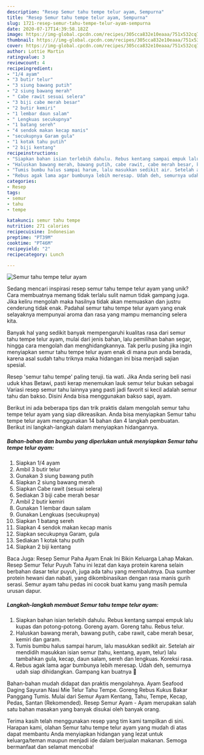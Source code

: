 ```yaml
---
description: "Resep Semur tahu tempe telur ayam, Sempurna"
title: "Resep Semur tahu tempe telur ayam, Sempurna"
slug: 1721-resep-semur-tahu-tempe-telur-ayam-sempurna
date: 2020-07-17T14:39:58.182Z
image: https://img-global.cpcdn.com/recipes/305cca832e10eaaa/751x532cq70/semur-tahu-tempe-telur-ayam-foto-resep-utama.jpg
thumbnail: https://img-global.cpcdn.com/recipes/305cca832e10eaaa/751x532cq70/semur-tahu-tempe-telur-ayam-foto-resep-utama.jpg
cover: https://img-global.cpcdn.com/recipes/305cca832e10eaaa/751x532cq70/semur-tahu-tempe-telur-ayam-foto-resep-utama.jpg
author: Lottie Martin
ratingvalue: 3
reviewcount: 4
recipeingredient:
- "1/4 ayam"
- "3 butir telur"
- "3 siung bawang putih"
- "2 siung bawang merah"
- " Cabe rawit sesuai selera"
- "3 biji cabe merah besar"
- "2 butir kemiri"
- "1 lembar daun salam"
- " Lengkuas secukupnya"
- "1 batang sereh"
- "4 sendok makan kecap manis"
- "secukupnya Garam gula"
- "1 kotak tahu putih"
- "2 biji kentang"
recipeinstructions:
- "Siapkan bahan isian terlebih dahulu. Rebus kentang sampai empuk lalu kupas dan potong-potong. Goreng ayam. Goreng tahu. Rebus telur."
- "Haluskan bawang merah, bawang putih, cabe rawit, cabe merah besar, kemiri dan garam."
- "Tumis bumbu halus sampai harum, lalu masukkan sedikit air. Setelah air mendidih masukkan isian semur (tahu, kentang, ayam, telur) lalu tambahkan gula, kecap, daun salam, sereh dan lengkuas. Koreksi rasa."
- "Rebus agak lama agar bumbunya lebih meresap. Udah deh, semurnya udah siap dihidangkan. Gampang kan buatnya 🙂"
categories:
- Resep
tags:
- semur
- tahu
- tempe

katakunci: semur tahu tempe 
nutrition: 271 calories
recipecuisine: Indonesian
preptime: "PT39M"
cooktime: "PT46M"
recipeyield: "2"
recipecategory: Lunch

---
```



![Semur tahu tempe telur ayam](https://img-global.cpcdn.com/recipes/305cca832e10eaaa/751x532cq70/semur-tahu-tempe-telur-ayam-foto-resep-utama.jpg)

Sedang mencari inspirasi resep semur tahu tempe telur ayam yang unik? Cara membuatnya memang tidak terlalu sulit namun tidak gampang juga. Jika keliru mengolah maka hasilnya tidak akan memuaskan dan justru cenderung tidak enak. Padahal semur tahu tempe telur ayam yang enak selayaknya mempunyai aroma dan rasa yang mampu memancing selera kita.

Banyak hal yang sedikit banyak mempengaruhi kualitas rasa dari semur tahu tempe telur ayam, mulai dari jenis bahan, lalu pemilihan bahan segar, hingga cara mengolah dan menghidangkannya. Tak perlu pusing jika ingin menyiapkan semur tahu tempe telur ayam enak di mana pun anda berada, karena asal sudah tahu triknya maka hidangan ini bisa menjadi sajian spesial.

Resep &#39;semur tahu tempe&#39; paling teruji. tia wati. Jika Anda sering beli nasi uduk khas Betawi, pasti kerap menemukan lauk semur telur bukan sebagai Variasi resep semur tahu lainnya yang pasti jadi favorit si kecil adalah semur tahu dan bakso. Disini Anda bisa menggunakan bakso sapi, ayam.


Berikut ini ada beberapa tips dan trik praktis dalam mengolah semur tahu tempe telur ayam yang siap dikreasikan. Anda bisa menyiapkan Semur tahu tempe telur ayam menggunakan 14 bahan dan 4 langkah pembuatan. Berikut ini langkah-langkah dalam menyiapkan hidangannya.

<!--inarticleads1-->

##### Bahan-bahan dan bumbu yang diperlukan untuk menyiapkan Semur tahu tempe telur ayam:

1. Siapkan 1/4 ayam
1. Ambil 3 butir telur
1. Gunakan 3 siung bawang putih
1. Siapkan 2 siung bawang merah
1. Siapkan  Cabe rawit (sesuai selera)
1. Sediakan 3 biji cabe merah besar
1. Ambil 2 butir kemiri
1. Gunakan 1 lembar daun salam
1. Gunakan  Lengkuas (secukupnya)
1. Siapkan 1 batang sereh
1. Siapkan 4 sendok makan kecap manis
1. Siapkan secukupnya Garam, gula
1. Sediakan 1 kotak tahu putih
1. Siapkan 2 biji kentang


Baca Juga: Resep Semur Paha Ayam Enak Ini Bikin Keluarga Lahap Makan. Resep Semur Telur Puyuh Tahu ini lezat dan kaya protein karena selain berbahan dasar telur puyuh, juga ada tahu yang membalutnya. Dua sumber protein hewani dan nabati, yang dikombinasikan dengan rasa manis gurih serasi. Semur ayam tahu pedas ini cocok buat kamu yang masih pemula urusan dapur. 

<!--inarticleads2-->

##### Langkah-langkah membuat Semur tahu tempe telur ayam:

1. Siapkan bahan isian terlebih dahulu. Rebus kentang sampai empuk lalu kupas dan potong-potong. Goreng ayam. Goreng tahu. Rebus telur.
1. Haluskan bawang merah, bawang putih, cabe rawit, cabe merah besar, kemiri dan garam.
1. Tumis bumbu halus sampai harum, lalu masukkan sedikit air. Setelah air mendidih masukkan isian semur (tahu, kentang, ayam, telur) lalu tambahkan gula, kecap, daun salam, sereh dan lengkuas. Koreksi rasa.
1. Rebus agak lama agar bumbunya lebih meresap. Udah deh, semurnya udah siap dihidangkan. Gampang kan buatnya 🙂


Bahan-bahan mudah didapat dan praktis mengolahnya. Ayam Seafood Daging Sayuran Nasi Mie Telur Tahu Tempe. Goreng Rebus Kukus Bakar Panggang Tumis. Mulai dari Semur Ayam Kentang, Tahu, Tempe, Kecap, Pedas, Santan (Rekomended). Resep Semur Ayam - Ayam merupakan salah satu bahan masakan yang banyak disukai oleh banyak orang. 

Terima kasih telah menggunakan resep yang tim kami tampilkan di sini. Harapan kami, olahan Semur tahu tempe telur ayam yang mudah di atas dapat membantu Anda menyiapkan hidangan yang lezat untuk keluarga/teman maupun menjadi ide dalam berjualan makanan. Semoga bermanfaat dan selamat mencoba!

